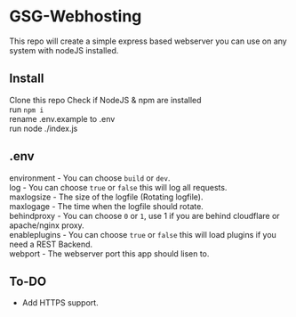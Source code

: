 # GSG-Webhosting
This repo will create a simple express based webserver you can use on any system with nodeJS installed.  

## Install
Clone this repo
Check if NodeJS & npm are installed    
run `npm i`  
rename .env.example to .env  
run node ./index.js  

## .env
environment - You can choose `build` or `dev`.  
log - You can choose `true` or `false` this will log all requests.  
maxlogsize - The size of the logfile (Rotating logfile).  
maxlogage - The time when the logfile should rotate.  
behindproxy - You can choose `0` or `1`, use 1 if you are behind cloudflare or apache/nginx proxy.  
enableplugins - You can choose `true` or `false` this will load plugins if you need a REST Backend.  
webport - The webserver port this app should lisen to.  

## To-DO
- Add HTTPS support.  